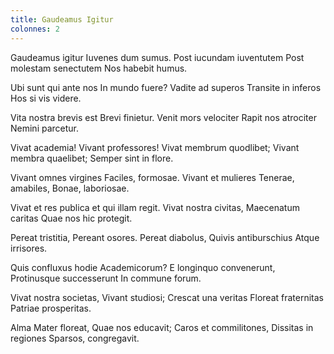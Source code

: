 ```yaml
---
title: Gaudeamus Igitur
colonnes: 2
---
```

Gaudeamus igitur
Iuvenes dum sumus.
Post iucundam iuventutem
Post molestam senectutem
Nos habebit humus.

Ubi sunt qui ante nos
In mundo fuere?
Vadite ad superos
Transite in inferos
Hos si vis videre.

Vita nostra brevis est
Brevi finietur.
Venit mors velociter
Rapit nos atrociter
Nemini parcetur.

Vivat academia!
Vivant professores!
Vivat membrum quodlibet;
Vivant membra quaelibet;
Semper sint in flore.

Vivant omnes virgines
Faciles, formosae.
Vivant et mulieres
Tenerae, amabiles,
Bonae, laboriosae.

Vivat et res publica
et qui illam regit.
Vivat nostra civitas,
Maecenatum caritas
Quae nos hic protegit.

Pereat tristitia,
Pereant osores.
Pereat diabolus,
Quivis antiburschius
Atque irrisores.

Quis confluxus hodie
Academicorum?
E longinquo convenerunt,
Protinusque successerunt
In commune forum.

Vivat nostra societas,
Vivant studiosi;
Crescat una veritas
Floreat fraternitas
Patriae prosperitas.

Alma Mater floreat,
Quae nos educavit;
Caros et commilitones,
Dissitas in regiones
Sparsos, congregavit.